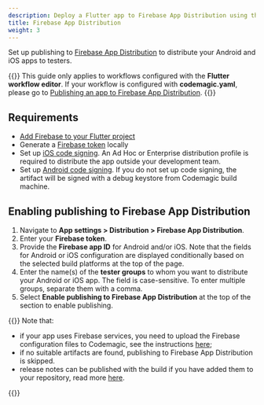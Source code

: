 ```yaml
---
description: Deploy a Flutter app to Firebase App Distribution using the Flutter workflow editor
title: Firebase App Distribution
weight: 3
---
```


Set up publishing to [Firebase App Distribution](https://firebase.google.com/docs/app-distribution) to distribute your Android and iOS apps to testers.

{{<notebox>}}
This guide only applies to workflows configured with the **Flutter workflow editor**. If your workflow is configured with **codemagic.yaml**, please go to [Publishing an app to Firebase App Distribution](../publishing-yaml/distribution/#publishing-an-app-to-firebase-app-distribution).
{{</notebox>}}

## Requirements

* [Add Firebase to your Flutter project](https://firebase.google.com/docs/flutter/setup?platform=ios)
* Generate a [Firebase token](https://firebase.google.com/docs/cli#cli-ci-systems) locally
* Set up [iOS code signing](../code-signing/ios-code-signing). An Ad Hoc or Enterprise distribution profile is required to distribute the app outside your development team.
* Set up [Android code signing](../code-signing/android-code-signing). If you do not set up code signing, the artifact will be signed with a debug keystore from Codemagic build machine.

## Enabling publishing to Firebase App Distribution

1. Navigate to **App settings > Distribution > Firebase App Distribution**.
2. Enter your **Firebase token**.
3. Provide the **Firebase app ID** for Android and/or iOS. Note that the fields for Android or iOS configuration are displayed conditionally based on the selected build platforms at the top of the page.
4. Enter the name(s) of the **tester groups** to whom you want to distribute your Android or iOS app. The field is case-sensitive. To enter multiple groups, separate them with a comma.
5. Select **Enable publishing to Firebase App Distribution** at the top of the section to enable publishing.

{{<notebox>}}
Note that:

* if your app uses Firebase services, you need to upload the Firebase configuration files to Codemagic, see the instructions [here](../knowledge-base/load-firebase-configuration/); 
* if no suitable artifacts are found, publishing to Firebase App Distribution is skipped.
* release notes can be published with the build if you have added them to your repository, read more [here](./publish-release-notes).

{{</notebox>}}
